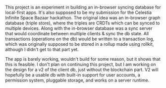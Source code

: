 This project is an experiment in building an in-browser syncing database for local-first apps. It's 
also supposed to be my submission for the Celestia Infinite Space Bazaar hackathon. The original idea 
was an in-browser graph database (triple store), where the triples are CRDTs which can be synced to 
multiple devices. Along with the in-browser database was a sync server that would coordinate 
between multiple clients & sync the db state. All transactions (operations on the db) would be written 
to a transaction log, which was originally supposed to be stored in a rollup made using rollkit, 
although I didn't get to that part yet.

The app is barely working, wouldn't build for some reason, but it shows that this is feasible. I 
don't plan on continuing this project, but I am working on the design for a v2 of the client db, 
just without the blockchain part. V2 will hopefully be a usable db with built-in support for user 
accounts, a permission system, pluggable storage, and works on a server runtime.
